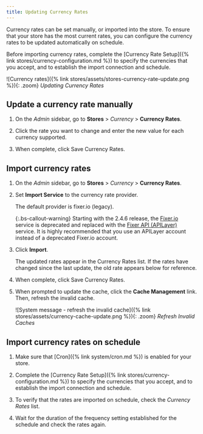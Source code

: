 ```yaml
---
title: Updating Currency Rates
---
```


Currency rates can be set manually, or imported into the store. To ensure that your store has the most current rates, you can configure the currency rates to be updated automatically on schedule.

Before importing currency rates, complete the [Currency Rate Setup]({% link stores/currency-configuration.md %}) to specify the currencies that you accept, and to establish the import connection and schedule.

![Currency rates]({% link stores/assets/stores-currency-rate-update.png %}){: .zoom}
_Updating Currency Rates_

## Update a currency rate manually

1. On the _Admin_ sidebar, go to **Stores** > _Currency_ > **Currency Rates**.

1. Click the rate you want to change and enter the new value for each currency supported.

1. When complete, click <span class="btn">Save Currency Rates</span>.

## Import currency rates

1. On the _Admin_ sidebar, go to **Stores** > _Currency_ > **Currency Rates**.

1. Set **Import Service** to the currency rate provider.

   The default provider is fixer.io (legacy).

   {:.bs-callout-warning}
   Starting with the 2.4.6 release, the [Fixer.io](https://fixer.io/) service is deprecated and replaced with the [Fixer API (APILayer)](https://apilayer.com/marketplace/fixer-api) service. It is highly recommended that you use an APILayer account instead of a deprecated Fixer.io account.

1. Click **Import**.

   The updated rates appear in the Currency Rates list. If the rates have changed since the last update, the old rate appears below for reference.

1. When complete, click <span class="btn">Save Currency Rates</span>.

1. When prompted to update the cache, click the **Cache Management** link. Then, refresh the invalid cache.

   ![System message - refresh the invalid cache]({% link stores/assets/currency-cache-update.png %}){: .zoom}
   _Refresh Invalid Caches_

## Import currency rates on schedule

1. Make sure that [Cron]({% link system/cron.md %}) is enabled for your store.

1. Complete the [Currency Rate Setup]({% link stores/currency-configuration.md %}) to specify the currencies that you accept, and to establish the import connection and schedule.

1. To verify that the rates are imported on schedule, check the _Currency Rates_ list.

1. Wait for the duration of the frequency setting established for the schedule and check the rates again.
